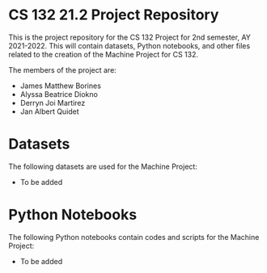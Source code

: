 # CS 132 21.2 Project Repository
This is the project repository for the CS 132 Project for 2nd semester, AY 2021-2022. This will contain datasets, Python notebooks, and other files related to the creation of the Machine Project for CS 132.

The members of the project are:
- James Matthew Borines
- Alyssa Beatrice Diokno
- Derryn Joi Martirez
- Jan Albert Quidet

# Datasets
The following datasets are used for the Machine Project:
- To be added

# Python Notebooks
The following Python notebooks contain codes and scripts for the Machine Project:
- To be added
